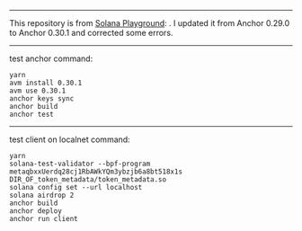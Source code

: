 * * *


This repository is from [Solana Playground](https://beta.solpg.io/tutorials/spl-token-vault): . I updated it from Anchor 0.29.0 to Anchor 0.30.1 and corrected some errors.



* * *


test anchor command: 

```
yarn 
avm install 0.30.1
avm use 0.30.1
anchor keys sync
anchor build 
anchor test 
```


* * *



test client on localnet command:
```
yarn 
solana-test-validator --bpf-program metaqbxxUerdq28cj1RbAWkYQm3ybzjb6a8bt518x1s DIR_OF_token_metadata/token_metadata.so 
solana config set --url localhost
solana airdrop 2
anchor build
anchor deploy
anchor run client 
```

